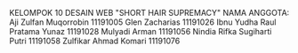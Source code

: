 KELOMPOK 10 DESAIN WEB "SHORT HAIR SUPREMACY"
NAMA ANGGOTA:
  Aji Zulfan Muqorrobin 11191005
  Glen Zacharias 11191026
  Ibnu Yudha Raul Pratama Yunaz 11191028
  Mulyadi Arman 11191056
  Nindia Rifka Sugiharti Putri 11191058
  Zulfikar Ahmad Komari 11191076
